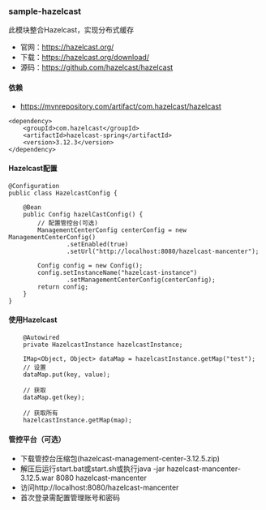 ### sample-hazelcast
此模块整合Hazelcast，实现分布式缓存
- 官网：https://hazelcast.org/
- 下载：https://hazelcast.org/download/
- 源码：https://github.com/hazelcast/hazelcast

#### 依赖
- https://mvnrepository.com/artifact/com.hazelcast/hazelcast
```
<dependency>
    <groupId>com.hazelcast</groupId>
    <artifactId>hazelcast-spring</artifactId>
    <version>3.12.3</version>
</dependency>
```

#### Hazelcast配置
```
@Configuration
public class HazelcastConfig {

    @Bean
    public Config hazelCastConfig() {
        // 配置管控台(可选)
        ManagementCenterConfig centerConfig = new ManagementCenterConfig()
                .setEnabled(true)
                .setUrl("http://localhost:8080/hazelcast-mancenter");

        Config config = new Config();
        config.setInstanceName("hazelcast-instance")
                .setManagementCenterConfig(centerConfig);
        return config;
    }
}
```

#### 使用Hazelcast
```
    @Autowired
    private HazelcastInstance hazelcastInstance;

    IMap<Object, Object> dataMap = hazelcastInstance.getMap("test");
    // 设置
    dataMap.put(key, value);

    // 获取
    dataMap.get(key);

    // 获取所有
    hazelcastInstance.getMap(map);
```

#### 管控平台（可选）
- 下载管控台压缩包(hazelcast-management-center-3.12.5.zip)
- 解压后运行start.bat或start.sh或执行java -jar hazelcast-mancenter-3.12.5.war 8080 hazelcast-mancenter
- 访问http://localhost:8080/hazelcast-mancenter
- 首次登录需配置管理账号和密码
